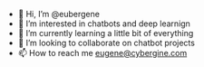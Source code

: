 - 👋 Hi, I’m @eubergene
- 👀 I’m interested in chatbots and deep learnign
- 🌱 I’m currently learning a little bit of everything
- 💞️ I’m looking to collaborate on chatbot projects
- 📫 How to reach me eugene@cybergine.com

<!---
eubergene/eubergene is a ✨ special ✨ repository because its `README.md` (this file) appears on your GitHub profile.
You can click the Preview link to take a look at your changes.
--->
